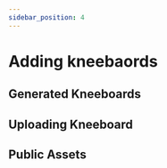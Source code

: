 ```yaml
---
sidebar_position: 4
---
```


# Adding kneebaords

## Generated Kneeboards

## Uploading Kneeboard

## Public Assets



